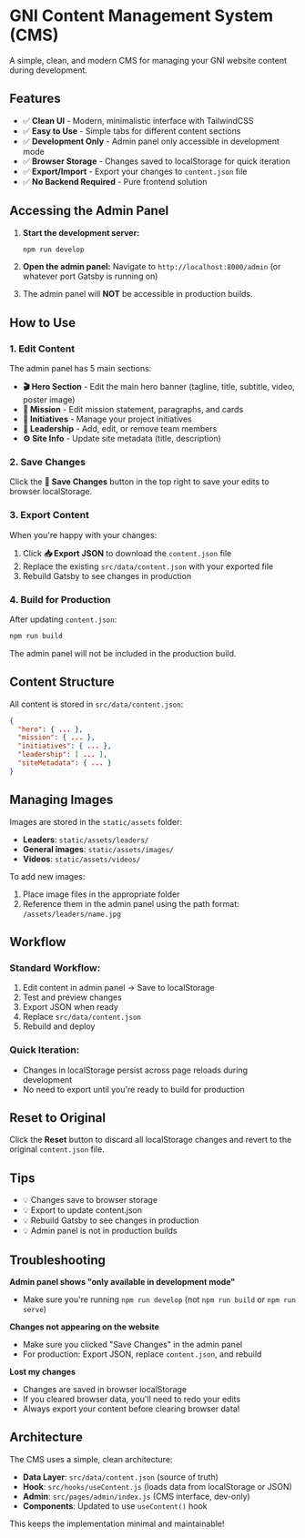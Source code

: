 # GNI Content Management System (CMS)

A simple, clean, and modern CMS for managing your GNI website content during development.

## Features

- ✅ **Clean UI** - Modern, minimalistic interface with TailwindCSS
- ✅ **Easy to Use** - Simple tabs for different content sections
- ✅ **Development Only** - Admin panel only accessible in development mode
- ✅ **Browser Storage** - Changes saved to localStorage for quick iteration
- ✅ **Export/Import** - Export your changes to `content.json` file
- ✅ **No Backend Required** - Pure frontend solution

## Accessing the Admin Panel

1. **Start the development server:**
   ```bash
   npm run develop
   ```

2. **Open the admin panel:**
   Navigate to `http://localhost:8000/admin` (or whatever port Gatsby is running on)

3. The admin panel will **NOT** be accessible in production builds.

## How to Use

### 1. Edit Content

The admin panel has 5 main sections:

- **🎬 Hero Section** - Edit the main hero banner (tagline, title, subtitle, video, poster image)
- **🎯 Mission** - Edit mission statement, paragraphs, and cards
- **🚀 Initiatives** - Manage your project initiatives
- **👥 Leadership** - Add, edit, or remove team members
- **⚙️ Site Info** - Update site metadata (title, description)

### 2. Save Changes

Click the **💾 Save Changes** button in the top right to save your edits to browser localStorage.

### 3. Export Content

When you're happy with your changes:

1. Click **📥 Export JSON** to download the `content.json` file
2. Replace the existing `src/data/content.json` with your exported file
3. Rebuild Gatsby to see changes in production

### 4. Build for Production

After updating `content.json`:

```bash
npm run build
```

The admin panel will not be included in the production build.

## Content Structure

All content is stored in `src/data/content.json`:

```json
{
  "hero": { ... },
  "mission": { ... },
  "initiatives": { ... },
  "leadership": [ ... ],
  "siteMetadata": { ... }
}
```

## Managing Images

Images are stored in the `static/assets` folder:

- **Leaders**: `static/assets/leaders/`
- **General images**: `static/assets/images/`
- **Videos**: `static/assets/videos/`

To add new images:

1. Place image files in the appropriate folder
2. Reference them in the admin panel using the path format: `/assets/leaders/name.jpg`

## Workflow

### Standard Workflow:
1. Edit content in admin panel → Save to localStorage
2. Test and preview changes
3. Export JSON when ready
4. Replace `src/data/content.json`
5. Rebuild and deploy

### Quick Iteration:
- Changes in localStorage persist across page reloads during development
- No need to export until you're ready to build for production

## Reset to Original

Click the **Reset** button to discard all localStorage changes and revert to the original `content.json` file.

## Tips

- 💡 Changes save to browser storage
- 💡 Export to update content.json
- 💡 Rebuild Gatsby to see changes in production
- 💡 Admin panel is not in production builds

## Troubleshooting

**Admin panel shows "only available in development mode"**
- Make sure you're running `npm run develop` (not `npm run build` or `npm run serve`)

**Changes not appearing on the website**
- Make sure you clicked "Save Changes" in the admin panel
- For production: Export JSON, replace `content.json`, and rebuild

**Lost my changes**
- Changes are saved in browser localStorage
- If you cleared browser data, you'll need to redo your edits
- Always export your content before clearing browser data!

## Architecture

The CMS uses a simple, clean architecture:

- **Data Layer**: `src/data/content.json` (source of truth)
- **Hook**: `src/hooks/useContent.js` (loads data from localStorage or JSON)
- **Admin**: `src/pages/admin/index.js` (CMS interface, dev-only)
- **Components**: Updated to use `useContent()` hook

This keeps the implementation minimal and maintainable!
